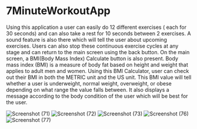 # 7MinuteWorkoutApp

Using this application a user can easily do 12 different exercises ( each for 30 seconds) and can also take a rest for 10 seconds between 2 exercises. 
A sound feature is also there which will tell the user about upcoming exercises. Users can also stop these continuous exercise cycles at any stage and can return to the main screen using the back button.
On the main screen, a BMI(Body Mass Index) Calculate button is also present.
Body mass index (BMI) is a measure of body fat based on height and weight that applies to adult men and women.
Using this BMI Calculator, user can check out their BMI in both the METRIC unit and the US unit.
This BMI value will tell whether a user is underweight, normal weight, overweight, or obese depending on what range the value falls between.
It also displays a message according to the body condition of the user which will be best for the user.


![Screenshot (71)](https://user-images.githubusercontent.com/76277587/226109748-79735479-6451-4cf4-8a88-ada0554421e8.png)
![Screenshot (72)](https://user-images.githubusercontent.com/76277587/226109755-bbf07350-f20a-4835-866e-fbd65344e576.png)
![Screenshot (73)](https://user-images.githubusercontent.com/76277587/226109760-bce04fcb-8a72-4faf-ab13-4f034a99e041.png)
![Screenshot (76)](https://user-images.githubusercontent.com/76277587/226109772-17114ae9-192e-4cb3-9743-c9fd4bc7da14.png)
![Screenshot (77)](https://user-images.githubusercontent.com/76277587/226109783-5d05e6ab-0552-41ef-a417-9b6f62b6eae9.png)



